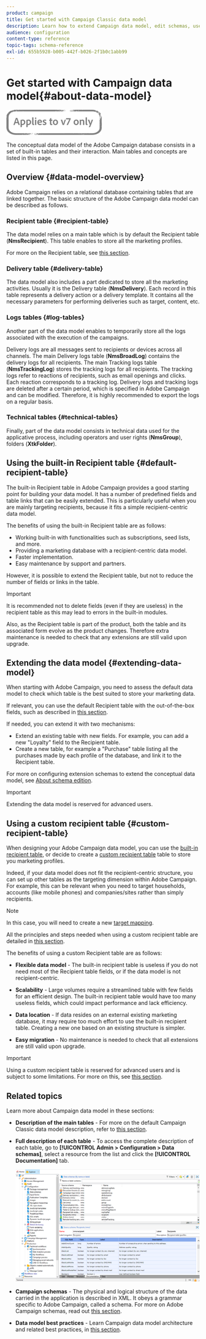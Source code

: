```yaml
---
product: campaign
title: Get started with Campaign Classic data model
description: Learn how to extend Campaign data model, edit schemas, use APIs, and more
audience: configuration
content-type: reference
topic-tags: schema-reference
exl-id: 655b5928-b005-442f-b026-2f1b0c1abb99
---
```

# Get started with Campaign data model{#about-data-model}

![](../../assets/v7-only.svg)

The conceptual data model of the Adobe Campaign database consists in a set of built-in tables and their interaction. Main tables and concepts are listed in this page.

## Overview {#data-model-overview}

Adobe Campaign relies on a relational database containing tables that are linked together. The basic structure of the Adobe Campaign data model can be described as follows.

### Recipient table {#recipient-table}

The data model relies on a main table which is by default the Recipient table (**NmsRecipient**). This table enables to store all the marketing profiles.

For more on the Recipient table, see [this section](#default-recipient-table).

### Delivery table {#delivery-table}

The data model also includes a part dedicated to store all the marketing activities. Usually it is the Delivery table (**NmsDelivery**). Each record in this table represents a delivery action or a delivery template. It contains all the necessary parameters for performing deliveries such as target, content, etc.

### Logs tables {#log-tables}

Another part of the data model enables to temporarily store all the logs associated with the execution of the campaigns.

Delivery logs are all messages sent to recipients or devices across all channels. The main Delivery logs table (**NmsBroadLog**) contains the delivery logs for all recipients.
The main Tracking logs table (**NmsTrackingLog**) stores the tracking logs for all recipients. The tracking logs refer to reactions of recipients, such as email openings and clicks. Each reaction corresponds to a tracking log.
Delivery logs and tracking logs are deleted after a certain period, which is specified in Adobe Campaign and can be modified. Therefore, it is highly recommended to export the logs on a regular basis.

### Technical tables {#technical-tables}

Finally, part of the data model consists in technical data used for the applicative process, including operators and user rights (**NmsGroup**), folders (**XtkFolder**).

## Using the built-in Recipient table {#default-recipient-table}

The built-in Recipient table in Adobe Campaign provides a good starting point for building your data model. It has a number of predefined fields and table links that can be easily extended. This is particularly useful when you are mainly targeting recipients, because it fits a simple recipient-centric data model.

The benefits of using the built-in Recipient table are as follows:

* Working built-in with functionalities such as subscriptions, seed lists, and more.
* Providing a marketing database with a recipient-centric data model.
* Faster implementation.
* Easy maintenance by support and partners.

However, it is possible to extend the Recipient table, but not to reduce the number of fields or links in the table.

>[!IMPORTANT]
>
>It is recommended not to delete fields (even if they are useless) in the recipient table as this may lead to errors in the built-in modules.

Also, as the Recipient table is part of the product, both the table and its associated form evolve as the product changes. Therefore extra maintenance is needed to check that any extensions are still valid upon upgrade.

## Extending the data model {#extending-data-model}

When starting with Adobe Campaign, you need to assess the default data model to check which table is the best suited to store your marketing data.

If relevant, you can use the default Recipient table with the out-of-the-box fields, such as described in [this section](#default-recipient-table).

If needed, you can extend it with two mechanisms:

* Extend an existing table with new fields. For example, you can add a new "Loyalty" field to the Recipient table.
* Create a new table, for example a "Purchase" table listing all the purchases made by each profile of the database, and link it to the Recipient table.

For more on configuring extension schemas to extend the conceptual data model, see [About schema edition](../../configuration/using/about-schema-edition.md).

>[!IMPORTANT]
>
>Extending the data model is reserved for advanced users.

## Using a custom recipient table {#custom-recipient-table}

When designing your Adobe Campaign data model, you can use the [built-in recipient table](#default-recipient-table), or decide to create a [custom recipient table](../../configuration/using/about-custom-recipient-table.md) table to store you marketing profiles.

Indeed, if your data model does not fit the recipient-centric structure, you can set up other tables as the targeting dimension within Adobe Campaign. For example, this can be relevant when you need to target households, accounts (like mobile phones) and companies/sites rather than simply recipients.

>[!NOTE]
>
>In this case, you will need to create a new [target mapping](../../configuration/using/target-mapping.md).

All the principles and steps needed when using a custom recipient table are detailed in [this section](../../configuration/using/about-custom-recipient-table.md).

The benefits of using a custom Recipient table are as follows:

* **Flexible data model** - The built-in recipient table is useless if you do not need most of the Recipient table fields, or if the data model is not recipient-centric.

* **Scalability** - Large volumes require a streamlined table with few fields for an efficient design. The built-in recipient table would have too many useless fields, which could impact performance and lack efficiency.

* **Data location** - If data resides on an external existing marketing database, it may require too much effort to use the built-in recipient table. Creating a new one based on an existing structure is simpler.

* **Easy migration** - No maintenance is needed to check that all extensions are still valid upon upgrade.

>[!IMPORTANT]
>
>Using a custom recipient table is reserved for advanced users and is subject to some limitations. For more on this, see [this section](../../configuration/using/about-custom-recipient-table.md).

## Related topics

Learn more about Campaign data model in these sections:

* **Description of the main tables** - For more on the default Campaign Classic data model description, refer to [this section](../../configuration/using/data-model-description.md).

* **Full description of each table** -  To access the complete description of each table, go to **[!UICONTROL Admin > Configuration > Data schemas]**, select a resource from the list and click the **[!UICONTROL Documentation]** tab.

    ![](assets/data-model_documentation-tab.png)


* **Campaign schemas** - The physical and logical structure of the data carried in the application is described in XML. It obeys a grammar specific to Adobe Campaign, called a schema. For more on Adobe Campaign schemas, read out [this section](../../configuration/using/about-schema-reference.md).

* **Data model best practices** - Learn Campaign data model architecture and related best practices, in [this section](../../configuration/using/data-model-best-practices.md#data-model-architecture).
